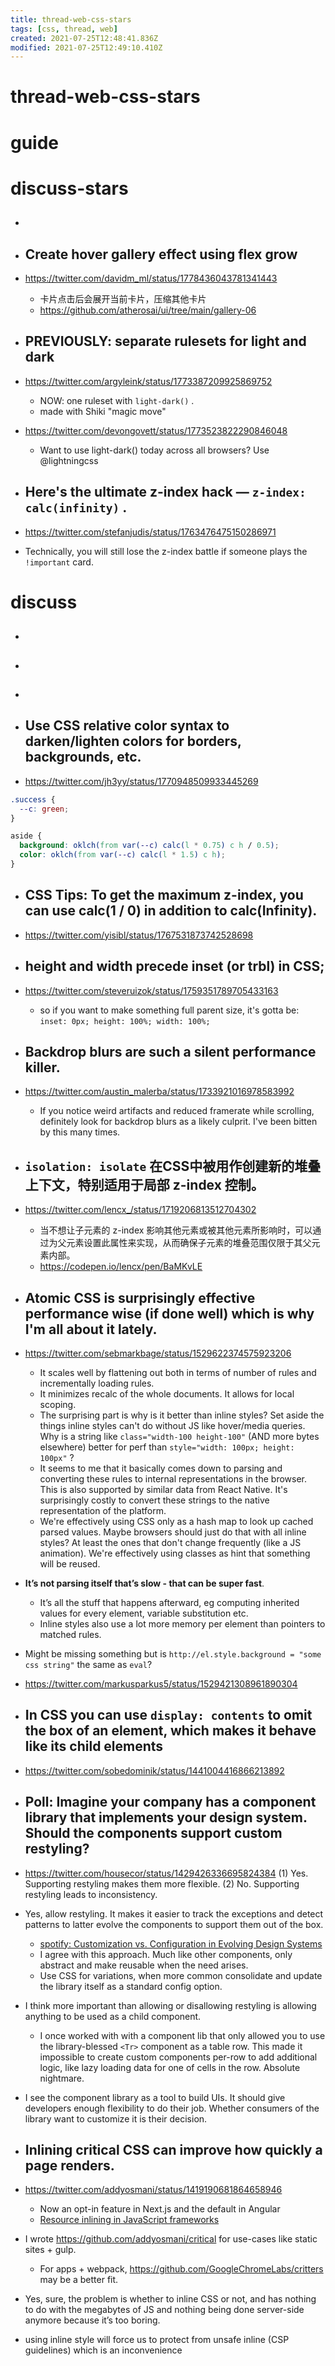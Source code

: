 ```yaml
---
title: thread-web-css-stars
tags: [css, thread, web]
created: 2021-07-25T12:48:41.836Z
modified: 2021-07-25T12:49:10.410Z
---
```


# thread-web-css-stars

# guide

# discuss-stars
- ## 

- ## Create hover gallery effect using flex grow 
- https://twitter.com/davidm_ml/status/1778436043781341443
  - 卡片点击后会展开当前卡片，压缩其他卡片
  - https://github.com/atherosai/ui/tree/main/gallery-06

- ## PREVIOUSLY: separate rulesets for light and dark
- https://twitter.com/argyleink/status/1773387209925869752
  - NOW: one ruleset with `light-dark()` .
  - made with Shiki "magic move"

- https://twitter.com/devongovett/status/1773523822290846048
  - Want to use light-dark() today across all browsers? Use @lightningcss 

- ## Here's the ultimate z-index hack — `z-index: calc(infinity)` .
- https://twitter.com/stefanjudis/status/1763476475150286971
- Technically, you will still lose the z-index battle if someone plays the `!important` card. 

# discuss
- ## 

- ## 

- ## 

- ## Use CSS relative color syntax to darken/lighten colors for borders, backgrounds, etc.
- https://twitter.com/jh3yy/status/1770948509933445269

```CSS
.success {
  --c: green;
}

aside {
  background: oklch(from var(--c) calc(l * 0.75) c h / 0.5);
  color: oklch(from var(--c) calc(l * 1.5) c h);
}
```

- ## CSS Tips: To get the maximum z-index, you can use calc(1 / 0) in addition to calc(Infinity).
- https://twitter.com/yisibl/status/1767531873742528698

- ## height and width precede inset (or trbl) in CSS; 
- https://twitter.com/steveruizok/status/1759351789705433163
  - so if you want to make something full parent size, it's gotta be: `inset: 0px; height: 100%; width: 100%;`

- ## Backdrop blurs are such a silent performance killer. 
- https://twitter.com/austin_malerba/status/1733921016978583992
  - If you notice weird artifacts and reduced framerate while scrolling, definitely look for backdrop blurs as a likely culprit. I've been bitten by this many times.

- ##  `isolation: isolate` 在CSS中被用作创建新的堆叠上下文，特别适用于局部 z-index 控制。
- https://twitter.com/lencx_/status/1719206813512704302
  - 当不想让子元素的 z-index 影响其他元素或被其他元素所影响时，可以通过为父元素设置此属性来实现，从而确保子元素的堆叠范围仅限于其父元素内部。
  - https://codepen.io/lencx/pen/BaMKvLE

- ## Atomic CSS is surprisingly effective performance wise (if done well) which is why I'm all about it lately. 
- https://twitter.com/sebmarkbage/status/1529622374575923206
  - It scales well by flattening out both in terms of number of rules and incrementally loading rules. 
  - It minimizes recalc of the whole documents. It allows for local scoping.
  - The surprising part is why is it better than inline styles? Set aside the things inline styles can't do without JS like hover/media queries. Why is a string like `class="width-100 height-100"` (AND more bytes elsewhere) better for perf than `style="width: 100px; height: 100px"` ?
  - It seems to me that it basically comes down to parsing and converting these rules to internal representations in the browser. This is also supported by similar data from React Native. It's surprisingly costly to convert these strings to the native representation of the platform.
  - We're effectively using CSS only as a hash map to look up cached parsed values. Maybe browsers should just do that with all inline styles? At least the ones that don't change frequently (like a JS animation). We're effectively using classes as hint that something will be reused.
- **It’s not parsing itself that’s slow - that can be super fast**. 
  - It’s all the stuff that happens afterward, eg computing inherited values for every element, variable substitution etc. 
  - Inline styles also use a lot more memory per element than pointers to matched rules.

- Might be missing something but is `http://el.style.background = "some css string"` the same as `eval`?
- https://twitter.com/markusparkus5/status/1529421308961890304

- ## In CSS you can use `display: contents` to omit the box of an element, which makes it behave like its child elements
- https://twitter.com/sobedominik/status/1441004416866213892

- ## Poll: Imagine your company has a component library that implements your design system. Should the components support custom restyling?
- https://twitter.com/housecor/status/1429426336695824384
  (1) Yes. Supporting restyling makes them more flexible.
  (2) No. Supporting restyling leads to inconsistency.
- Yes, allow restyling. It makes it easier to track the exceptions and detect patterns to latter evolve the components to support them out of the box.
  - [spotify: Customization vs. Configuration in Evolving Design Systems](https://engineering.atspotify.com/2021/04/28/customization-vs-configuration-in-evolving-design-systems/)
  - I agree with this approach. Much like other components, only abstract and make reusable when the need arises. 
  - Use CSS for variations, when more common consolidate and update the library itself as a standard config option.
- I think more important than allowing or disallowing restyling is allowing anything to be used as a child component.
  - I once worked with with a component lib that only allowed you to use the library-blessed `<Tr>` component as a table row. This made it impossible to create custom components per-row to add additional logic, like lazy loading data for one of cells in the row. Absolute nightmare.
- I see the component library as a tool to build UIs. It should give developers enough flexibility to do their job. Whether consumers of the library want to customize it is their decision.

- ## Inlining critical CSS can improve how quickly a page renders. 
- https://twitter.com/addyosmani/status/1419190681864658946
  - Now an opt-in feature in Next.js and the default in Angular
  - [Resource inlining in JavaScript frameworks](https://web.dev/aurora-resource-inlining/)
- I wrote https://github.com/addyosmani/critical for use-cases like static sites + gulp. 
  - For apps + webpack, https://github.com/GoogleChromeLabs/critters may be a better fit.
- Yes, sure, the problem is whether to inline CSS or not, and has nothing to do with the megabytes of JS and nothing being done server-side anymore because it’s too boring.
- using inline style will force us to protect from unsafe inline (CSP guidelines) which is an inconvenience
